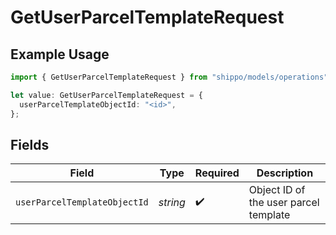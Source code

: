 # GetUserParcelTemplateRequest

## Example Usage

```typescript
import { GetUserParcelTemplateRequest } from "shippo/models/operations";

let value: GetUserParcelTemplateRequest = {
  userParcelTemplateObjectId: "<id>",
};
```

## Fields

| Field                                 | Type                                  | Required                              | Description                           |
| ------------------------------------- | ------------------------------------- | ------------------------------------- | ------------------------------------- |
| `userParcelTemplateObjectId`          | *string*                              | :heavy_check_mark:                    | Object ID of the user parcel template |